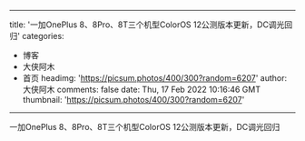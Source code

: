 
---
title: '一加OnePlus 8、8Pro、8T三个机型ColorOS 12公测版本更新，DC调光回归'
categories: 
 - 博客
 - 大侠阿木
 - 首页
headimg: 'https://picsum.photos/400/300?random=6207'
author: 大侠阿木
comments: false
date: Thu, 17 Feb 2022 10:16:46 GMT
thumbnail: 'https://picsum.photos/400/300?random=6207'
---

<div>   
一加OnePlus 8、8Pro、8T三个机型ColorOS 12公测版本更新，DC调光回归  
</div>
            